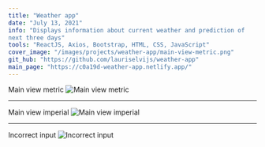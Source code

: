 ```yaml
---
title: "Weather app"
date: "July 13, 2021"
info: "Displays information about current weather and prediction of
next three days"
tools: "ReactJS, Axios, Bootstrap, HTML, CSS, JavaScript"
cover_image: "/images/projects/weather-app/main-view-metric.png"
git_hub: "https://github.com/lauriselvijs/weather-app"
main_page: "https://c0a19d-weather-app.netlify.app/"
---
```


Main view metric
![Main view metric](/images/projects/weather-app/main-view-metric.png)

---

Main view imperial
![Main view imperial](/images/projects/weather-app/main-view-imperial.png)

---

Incorrect input
![Incorrect input](/images/projects/weather-app/incorrect-input.png)
